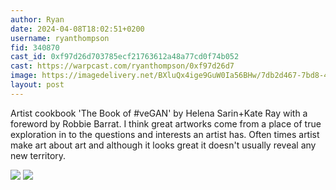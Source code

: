 ```yaml
---
author: Ryan
date: 2024-04-08T18:02:51+0200
username: ryanthompson
fid: 340870
cast_id: 0xf97d26d703785ecf21763612a48a77cd0f74b052
cast: https://warpcast.com/ryanthompson/0xf97d26d7
image: https://imagedelivery.net/BXluQx4ige9GuW0Ia56BHw/7db2d467-7bd8-498d-a58e-d416c81b5200/original
layout: post
---
```

Artist cookbook 'The Book of #veGAN' by Helena Sarin+Kate Ray with a foreword by Robbie Barrat. I think great artworks come from a place of true exploration in to the questions and interests an artist has. Often times artist make art about art and although it looks great it doesn't usually reveal any new territory.  

![](https://imagedelivery.net/BXluQx4ige9GuW0Ia56BHw/7db2d467-7bd8-498d-a58e-d416c81b5200/original)
![](https://imagedelivery.net/BXluQx4ige9GuW0Ia56BHw/7adbcf52-966c-4966-752c-826c6e36a800/original)